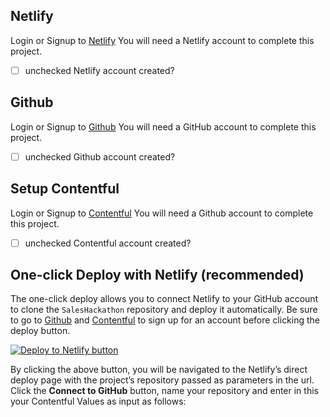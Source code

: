 ## Netlify

Login or Signup to [Netlify](https://app.netlify.com)
You will need a Netlify account to complete this project. 
- [ ] unchecked Netlify account created? 
## Github

Login or Signup to [Github](https://github.com/signup?source=login)
You will need a GitHub account to complete this project. 
- [ ] unchecked Github account created? 
## Setup Contentful

Login or Signup to [Contentful](https://www.contentful.com/sign-up/) 
You will need a Github account to complete this project. 
- [ ] unchecked Contentful account created?


## One-click Deploy with Netlify (recommended)

The one-click deploy allows you to connect Netlify to your GitHub account to clone the `SalesHackathon` repository and deploy it automatically. Be sure to go to [Github](https://github.com/signup?source=login) and [Contentful](https://www.contentful.com/sign-up/) to sign up for an account before clicking the deploy button.

[![Deploy to Netlify button](https://www.netlify.com/img/deploy/button.svg)](https://app.netlify.com/start/deploy?repository=https://github.com/Netlify-Moneytronic/SalesHackathon)

By clicking the above button, you will be navigated to the Netlify’s direct deploy page with the project’s repository passed as parameters in the url. Click the **Connect to GitHub** button, name your repository and enter in this your Contentful Values as input as follows: 
